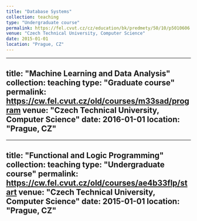 ```yaml
---
title: "Database Systems"
collection: teaching
type: "Undergraduate course"
permalink: https://fel.cvut.cz/cz/education/bk/predmety/50/10/p5010606.html
venue: "Czech Technical University, Computer Science"
date: 2015-01-01
location: "Prague, CZ"
---
```


---
title: "Machine Learning and Data Analysis"
collection: teaching
type: "Graduate course"
permalink: https://cw.fel.cvut.cz/old/courses/m33sad/program
venue: "Czech Technical University, Computer Science"
date: 2016-01-01
location: "Prague, CZ"
---

---
title: "Functional and Logic Programming"
collection: teaching
type: "Undergraduate course"
permalink: https://cw.fel.cvut.cz/old/courses/ae4b33flp/start
venue: "Czech Technical University, Computer Science"
date: 2015-01-01
location: "Prague, CZ"
---